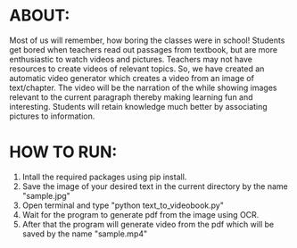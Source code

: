 # ABOUT:
Most of us will remember, how boring the classes were in school! Students get bored when teachers read out passages from textbook, but are more enthusiastic to watch videos and pictures. Teachers may not have resources to create videos of relevant topics. So, we have created an automatic video generator which creates a video from an image of text/chapter. The video will be the narration of the while showing images relevant to the current paragraph thereby making learning fun and interesting. Students will retain knowledge much better by associating pictures to information.

# HOW TO RUN:
1. Intall the required packages using pip install.
2. Save the image of your desired text in the current directory by the name "sample.jpg"
3. Open terminal and type "python text_to_videobook.py" 
4. Wait for the program to generate pdf from the image using OCR.
5. After that the program will generate video from the pdf which will be saved by the name "sample.mp4"
